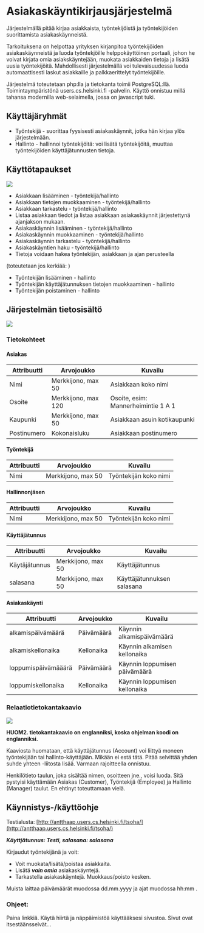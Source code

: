 # Asiakaskäyntikirjausjärjestelmä

Järjestelmällä pitää kirjaa asiakkaista, työntekijöistä ja työntekijöiden suorittamista asiakaskäynneistä.

Tarkoituksena on helpottaa yrityksen kirjanpitoa työntekijöiden asiakaskäynneistä ja luoda työntekjöille helppokäyttöinen portaali, johon he voivat kirjata omia asiakskäyntejään, muokata asiakkaiden tietoja ja lisätä uusia työntekijöitä. Mahdollisesti järjestelmällä voi tulevaisuudessa luoda automaattisesti laskut asiakkaille ja palkkaerittelyt työntekijöille.

Järjestelmä toteutetaan php:lla ja tietokanta toimii PostgreSQL:llä. Toimintaympäristönä users.cs.helsinki.fi -palvelin. Käyttö onnistuu millä tahansa modernilla web-selaimella, jossa on javascript tuki.

## Käyttäjäryhmät

* Työntekijä - suorittaa fyysisesti asiakaskäynnit, jotka hän kirjaa ylös järjestelmään.
* Hallinto - hallinnoi työntekijöitä: voi lisätä työntekijöitä, muuttaa työntekijöiden käyttäjätunnusten tietoja.

## Käyttötapaukset

![](pictures/käyttötapauskaavio.png)

* Asiakkaan lisääminen - työntekijä/hallinto
* Asiakkaan tietojen muokkaaminen - työntekijä/hallinto
* Asiakkaan tarkastelu - työntekijä/hallinto
 * Listaa asiakkaan tiedot ja listaa asiakkaan asiakaskäynnit järjestettynä ajanjakson mukaan.
* Asiakaskäynnin lisääminen - työntekijä/hallinto
* Asiakaskäynnin muokkaaminen - työntekijä/hallinto
* Asiakaskäynnin tarkastelu - työntekijä/hallinto
* Asiakaskäyntien haku - työntekijä/hallinto
 * Tietoja voidaan hakea työntekijän, asiakkaan ja ajan perusteella

(toteutetaan jos kerkiää: )

* Työntekijän lisääminen - hallinto
* Työntekijän käyttäjätunnuksen tietojen muokkaaminen - hallinto
* Työntekijän poistaminen - hallinto

## Järjestelmän tietosisältö

![](pictures/järjestelmäntietosisältö.png)

### Tietokohteet

#### Asiakas

|Attribuutti | Arvojoukko           | Kuvailu                             |
|------------|----------------------|-------------------------------------|
|Nimi        | Merkkijono, max 50   | Asiakkaan koko nimi                 |
|Osoite      | Merkkijono, max 120  | Osoite, esim: Mannerheimintie 1 A 1 |
|Kaupunki    | Merkkijono, max 50   | Asiakkaan asuin kotikaupunki        |
|Postinumero | Kokonaisluku         | Asiakkaan postinumero               |

#### Työntekijä

|Attribuutti | Arvojoukko           | Kuvailu                             |
|------------|----------------------|-------------------------------------|
|Nimi        | Merkkijono, max 50   | Työntekijän koko nimi               |

#### Hallinnonjäsen

|Attribuutti | Arvojoukko           | Kuvailu                             |
|------------|----------------------|-------------------------------------|
|Nimi        | Merkkijono, max 50   | Työntekijän koko nimi               |

#### Käyttäjätunnus

|Attribuutti | Arvojoukko           | Kuvailu                             |
|------------|----------------------|-------------------------------------|
|Käytäjätunnus| Merkkijono, max 50  | Käyttäjätunnus                      |
|salasana     | Merkkijono, max 50  | Käyttäjätunnuksen salasana          |

#### Asiakaskäynti

|Attribuutti           | Arvojoukko           | Kuvailu                        |
|----------------------|----------------------|--------------------------------|
|alkamispäivämäärä     | Päivämäärä           | Käynnin alkamispäivämäärä      |
|alkamiskellonaika     | Kellonaika           | Käynnin alkamisen kellonaika   |
|loppumispäivämääärä   | Päivämäärä           | Käynnin loppumisen päivämäärä  |
|loppumiskellonaika    | Kellonaika           | Käynnin loppumisen kellonaika  |

### Relaatiotietokantakaavio

![](pictures/relaatiotietokantakaavio.png)

**HUOM2. tietokantakaavio on englanniksi, koska ohjelman koodi on englanniksi.**

Kaaviosta huomataan, että käyttäjätunnus (Account) voi liittyä moneen työntekijään tai hallinto-käyttäjään. Mikään ei estä tätä. Pitää selvittää yhden suhde yhteen -liitosta lisää. Varmaan rajoitteella onnistuu.

Henkilötieto taulun, joka sisältää nimen, osoitteen jne., voisi luoda. Sitä pystyisi käyttämään Asiakas (Customer), Työntekijä (Employee) ja Hallinto (Manager) taulut. En ehtinyt toteuttamaan vielä.

## Käynnistys-/käyttöohje

Testialusta: [http://antthaap.users.cs.helsinki.fi/tsoha/](http://antthaap.users.cs.helsinki.fi/tsoha/)

***Käyttjätunnus: Testi, salasana: salasana***

Kirjaudut työntekijänä ja voit:

* Voit muokata/lisätä/poistaa asiakkaita.
* Lisätä ***vain omia*** asiakaskäyntejä.
* Tarkastella asiakaskäyntejä. Muokkaus/poisto kesken.

Muista laittaa päivämäärät muodossa dd.mm.yyyy ja ajat muodossa hh:mm .

### Ohjeet:

Paina linkkiä. Käytä hiirtä ja näppäimistöä käyttääksesi sivustoa. Sivut ovat itsestäänsselvät...
